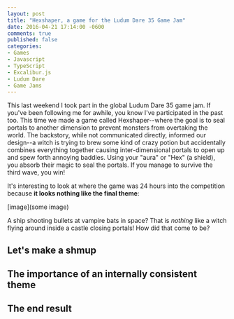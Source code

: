 ```yaml
---
layout: post
title: "Hexshaper, a game for the Ludum Dare 35 Game Jam"
date: 2016-04-21 17:14:00 -0600
comments: true
published: false
categories:
- Games
- Javascript
- TypeScript
- Excalibur.js
- Ludum Dare
- Game Jams
---
```


This last weekend I took part in the global Ludum Dare 35 game jam. If you've been following me for awhile, you know I've participated in the past too. This time we made a game called Hexshaper--where the goal is to seal portals to another dimension to prevent monsters from overtaking the world. The backstory, while not communicated directly, informed our design--a witch is trying to brew some kind of crazy potion but accidentally combines everything together causing inter-dimensional portals to open up and spew forth annoying baddies. Using your "aura" or "Hex" (a shield), you absorb their magic to seal the portals. If you manage to survive the third wave, you win!

It's interesting to look at where the game was 24 hours into the competition because **it looks nothing like the final theme**:

[image](some image)

A ship shooting bullets at vampire bats in space? That is *nothing* like a witch flying around inside a castle closing portals! How did that come to be?

## Let's make a shmup

## The importance of an internally consistent theme

## The end result
